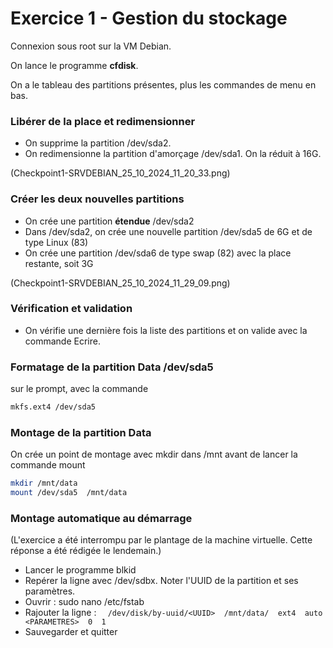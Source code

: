 
# Exercice 1 - Gestion du stockage

Connexion sous root sur la VM Debian.

On lance le programme **cfdisk**.

On a le tableau des partitions présentes, plus les commandes de menu en bas.

### Libérer de la place et redimensionner

- On supprime la partition /dev/sda2.
- On redimensionne la partition d'amorçage /dev/sda1. On la réduit à 16G.

(Checkpoint1-SRVDEBIAN_25_10_2024_11_20_33.png)

### Créer les deux nouvelles partitions

- On crée une partition **étendue** /dev/sda2
- Dans /dev/sda2, on crée une nouvelle partition /dev/sda5 de 6G et de type Linux (83)
- On crée une partition /dev/sda6 de type swap (82) avec la place restante, soit 3G

(Checkpoint1-SRVDEBIAN_25_10_2024_11_29_09.png)

### Vérification et validation

- On vérifie une dernière fois la liste des partitions et on valide avec la commande Ecrire.

### Formatage de la partition Data /dev/sda5

sur le prompt, avec la commande
```bash
mkfs.ext4 /dev/sda5
```

### Montage de la partition Data

On crée un point de montage avec mkdir dans /mnt avant de lancer la commande mount
```bash
mkdir /mnt/data
mount /dev/sda5  /mnt/data
```

### Montage automatique au démarrage

(L'exercice a été interrompu par le plantage de la machine virtuelle. Cette réponse a été rédigée le lendemain.)

* Lancer le programme blkid
* Repérer la ligne avec /dev/sdbx. Noter l'UUID de la partition et ses paramètres.
* Ouvrir : sudo nano /etc/fstab
* Rajouter la ligne :
`  /dev/disk/by-uuid/<UUID>  /mnt/data/  ext4  auto <PARAMETRES>  0  1`
* Sauvegarder et quitter


